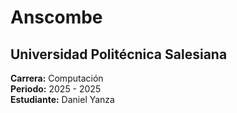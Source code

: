 # Anscombe

## Universidad Politécnica Salesiana

**Carrera:** Computación  
**Periodo:** 2025 - 2025  
**Estudiante:** Daniel Yanza

